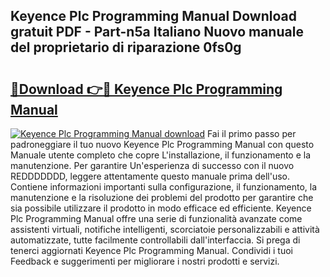 ## Keyence Plc Programming Manual Download gratuit PDF - Part-n5a Italiano Nuovo manuale del proprietario di riparazione 0fs0g

# <h2><a href="http://dfcq77m.blite.top/?on=Keyence+Plc+Programming+Manual">🔗Download 👉🔴 Keyence Plc Programming Manual</a></h2>

[![Keyence Plc Programming Manual download](https://i.imgur.com/lujVjoI.png)](http://dfcq77m.blite.top/?on=Keyence+Plc+Programming+Manual)
Fai il primo passo per padroneggiare il tuo nuovo Keyence Plc Programming Manual con questo Manuale utente completo che copre L'installazione, il funzionamento e la manutenzione. Per garantire Un'esperienza di successo con il nuovo REDDDDDDD, leggere attentamente questo manuale prima dell'uso. Contiene informazioni importanti sulla configurazione, il funzionamento, la manutenzione e la risoluzione dei problemi del prodotto per garantire che sia possibile utilizzare il prodotto in modo efficace ed efficiente. Keyence Plc Programming Manual offre una serie di funzionalità avanzate come assistenti virtuali, notifiche intelligenti, scorciatoie personalizzabili e attività automatizzate, tutte facilmente controllabili dall'interfaccia. Si prega di tenerci aggiornati Keyence Plc Programming Manual. Condividi i tuoi Feedback e suggerimenti per migliorare i nostri prodotti e servizi.

